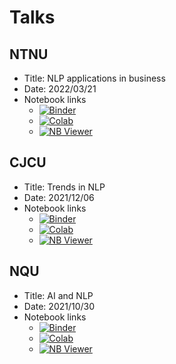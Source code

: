 # Talks 

## NTNU
- Title: NLP applications in business
- Date: 2022/03/21
- Notebook links
  - [![Binder](https://mybinder.org/badge_logo.svg)](https://mybinder.org/v2/gh/howard-haowen/NLP-demos/main?filepath=NTNU_talk.ipynb)
  - [![Colab](https://colab.research.google.com/assets/colab-badge.svg)](https://colab.research.google.com/github/howard-haowen/NLP-demos/blob/main/NTNU_talk.ipynb) 
  - [![NB Viewer](https://img.shields.io/badge/NBViewer-F37626?style=flat-square&logo=jupyter&logoColor=white)](https://nbviewer.org/github/howard-haowen/NLP-demos/blob/main/NTNU_talk.ipynb)    

## CJCU
- Title: Trends in NLP
- Date: 2021/12/06
- Notebook links
  - [![Binder](https://mybinder.org/badge_logo.svg)](https://mybinder.org/v2/gh/howard-haowen/NLP-demos/main?filepath=CJCU_talk.ipynb)
  - [![Colab](https://colab.research.google.com/assets/colab-badge.svg)](https://colab.research.google.com/github/howard-haowen/NLP-demos/blob/main/CJCU_talk.ipynb) 
  - [![NB Viewer](https://img.shields.io/badge/NBViewer-F37626?style=flat-square&logo=jupyter&logoColor=white)](https://nbviewer.org/github/howard-haowen/NLP-demos/blob/main/CJCU_talk.ipynb)   

## NQU
- Title: AI and NLP
- Date: 2021/10/30
- Notebook links
  - [![Binder](https://mybinder.org/badge_logo.svg)](https://mybinder.org/v2/gh/howard-haowen/NLP-demos/main?filepath=NQU_talk.ipynb)
  - [![Colab](https://colab.research.google.com/assets/colab-badge.svg)](https://colab.research.google.com/github/howard-haowen/NLP-demos/blob/main/NQU_talk.ipynb) 
  - [![NB Viewer](https://img.shields.io/badge/NBViewer-F37626?style=flat-square&logo=jupyter&logoColor=white)](https://nbviewer.org/github/howard-haowen/NLP-demos/blob/main/NQU_talk.ipynb)  
  

